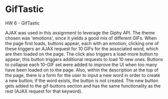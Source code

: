 # GifTastic
HW 6 - GifTastic 

AJAX was used in this assignment to leverage the Giphy API. The theme chosen was 'emotions', since it yields a good mix of different GIFs. When the page first loads, buttons appear, each with an emotion; clicking one of these triggers an AJAX request for 10 GIFs for the associated word, which are then loaded on the page. The click also triggers a load-more button to appear; this button triggers additional requests to load 10 new ones. Buttons to collapse each 10-GIF set were added to improve the UI when too many have been loaded on to the page. Also, within the description at the top of the page, there is a form for the user to input a new word in order to create a new button; if the word exists, the button is not created. The new button gets added to the gif-buttons section and has the same functionality as the rest (AJAX request for that keyword).
